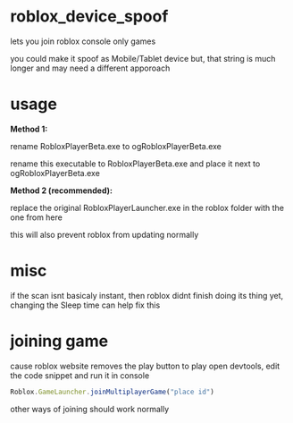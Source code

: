 # roblox_device_spoof
lets you join roblox console only games

you could make it spoof as Mobile/Tablet device but, that string is much longer and may need a different apporoach

# usage
**Method 1:**

rename RobloxPlayerBeta.exe to ogRobloxPlayerBeta.exe

rename this executable to RobloxPlayerBeta.exe and place it next to ogRobloxPlayerBeta.exe

**Method 2 (recommended):**

replace the original RobloxPlayerLauncher.exe in the roblox folder with the one from here

this will also prevent roblox from updating normally

# misc

if the scan isnt basicaly instant, then roblox didnt finish doing its thing yet, changing the Sleep time can help fix this

# joining game
cause roblox website removes the play button to play open devtools, edit the code snippet and run it in console
```js
Roblox.GameLauncher.joinMultiplayerGame("place id")
```
other ways of joining should work normally